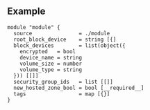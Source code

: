
<!-- BEGIN_TF_EXAMPLES -->
## Example
```hcl
module "module" {
  source               = ./module
  root_block_device    = string [{]
  block_devices        = list(object({
    encrypted   = bool
    device_name = string
    volume_size = number
    volume_type = string
  })) [[]]
  security_group_ids   = list [[]]
  new_hosted_zone_bool = bool [__required__]
  tags                 = map [{}]
}
```
<!-- END_TF_EXAMPLES -->